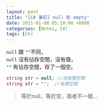 ```yaml
---
layout: post
title: "[C# 筆記] null 和 empty"
date: 2011-01-08 05:10:00 +0800
categories: [Notes, C#]
tags: [C#]
---
```


`null` 跟 `""`不同，    
`null` 沒有佔存空間，沒有值，  
`""` 有佔存空間，存了一個空。  

```c#
string str = null; //沒有開空間
string str = "";  //有開空間
```
> 等於null，等於空，兩者不一樣... 
